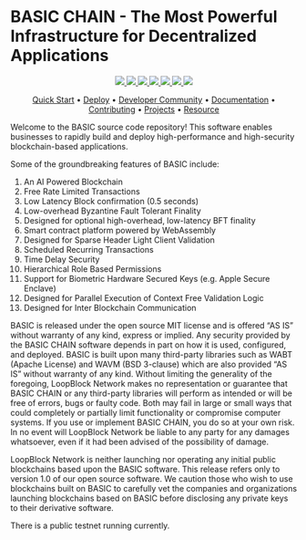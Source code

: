 
# BASIC CHAIN - The Most Powerful Infrastructure for Decentralized Applications

<p align="center">
  <a href="https://discord.gg/GsRgsTD">
    <img src="https://img.shields.io/badge/chat-on%20discord-brightgreen.svg">
  </a>
    
  <a href="https://travis-ci.org/tronprotocol/java-tron">
    <img src="https://travis-ci.org/tronprotocol/java-tron.svg?branch=develop">
  </a>
  
  <a href="https://codecov.io/gh/tronprotocol/java-tron">
    <img src="https://codecov.io/gh/tronprotocol/java-tron/branch/develop/graph/badge.svg" />
  </a>
  
  <a href="https://github.com/tronprotocol/java-tron/issues">
    <img src="https://img.shields.io/github/issues/tronprotocol/java-tron.svg">
  </a>
  
  <a href="https://github.com/tronprotocol/java-tron/pulls">
    <img src="https://img.shields.io/github/issues-pr/tronprotocol/java-tron.svg">
  </a>
  
  <a href="https://github.com/tronprotocol/java-tron/graphs/contributors"> 
    <img src="https://img.shields.io/github/contributors/tronprotocol/java-tron.svg">
  </a>
  
  <a href="LICENSE">
    <img src="https://img.shields.io/github/license/tronprotocol/java-tron.svg">
  </a>
</p>

<p align="center">
  <a href="#quick-start">Quick Start</a> •
  <a href="#deploy">Deploy</a> •
  <a href="#developer-community">Developer Community</a> •
  <a href="http://developers.tron.network">Documentation</a> •
  <a href="#contributing">Contributing</a> •
  <a href="#projects">Projects</a> •
  <a href="#resource">Resource</a>
</p>

Welcome to the BASIC source code repository! This software enables businesses to rapidly build and deploy high-performance and high-security blockchain-based applications.

Some of the groundbreaking features of BASIC include:

1. An AI Powered Blockchain
1. Free Rate Limited Transactions
1. Low Latency Block confirmation (0.5 seconds)
1. Low-overhead Byzantine Fault Tolerant Finality
1. Designed for optional high-overhead, low-latency BFT finality
1. Smart contract platform powered by WebAssembly
1. Designed for Sparse Header Light Client Validation
1. Scheduled Recurring Transactions
1. Time Delay Security
1. Hierarchical Role Based Permissions
1. Support for Biometric Hardware Secured Keys (e.g. Apple Secure Enclave)
1. Designed for Parallel Execution of Context Free Validation Logic
1. Designed for Inter Blockchain Communication

BASIC is released under the open source MIT license and is offered “AS IS” without warranty of any kind, express or implied. Any security provided by the BASIC CHAIN software depends in part on how it is used, configured, and deployed. BASIC is built upon many third-party libraries such as WABT (Apache License) and WAVM (BSD 3-clause) which are also provided “AS IS” without warranty of any kind. Without limiting the generality of the foregoing, LoopBlock Network makes no representation or guarantee that BASIC CHAIN or any third-party libraries will perform as intended or will be free of errors, bugs or faulty code. Both may fail in large or small ways that could completely or partially limit functionality or compromise computer systems. If you use or implement BASIC CHAIN, you do so at your own risk. In no event will LoopBlock Network be liable to any party for any damages whatsoever, even if it had been advised of the possibility of damage.  

LoopBlock Network is neither launching nor operating any initial public blockchains based upon the BASIC software. This release refers only to version 1.0 of our open source software. We caution those who wish to use blockchains built on BASIC to carefully vet the companies and organizations launching blockchains based on BASIC before disclosing any private keys to their derivative software.

There is a public testnet running currently.
